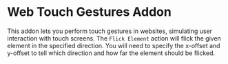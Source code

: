 # Web Touch Gestures Addon

This addon lets you perform touch gestures in websites, simulating user interaction with touch screens. The `Flick Element` action will flick the given element in the specified direction. You will need to specify the x-offset and y-offset to tell which direction and how far the element should be flicked.

